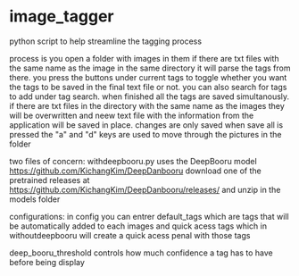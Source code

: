 # image_tagger
python script to help streamline the tagging process

process is you open a folder with images in them
if there are txt files with the same name as the image in the same directory it will parse the tags from there.
you press the buttons under current tags to toggle whether you want the tags to be saved in the final text file or not. you can also search for tags to add under tag search. when finished all the tags are saved simultanously. if there are txt files in the directory with the same name as the images they will be overwritten and neew text file with the information from the application will be saved in place.  changes are only saved when save all is pressed
the "a" and "d" keys are used to move through the pictures in the folder


two files of concern:
withdeepbooru.py uses the DeepBooru model 
https://github.com/KichangKim/DeepDanbooru
download one of the pretrained releases at https://github.com/KichangKim/DeepDanbooru/releases/
and unzip in the models folder 

configurations:
in config you can entrer default_tags which are tags that will be automatically added to each images
and quick acess tags which in withoutdeepbooru will create a quick acess penal with those tags

deep_booru_threshold controls how much confidence a tag has to have before being display 
